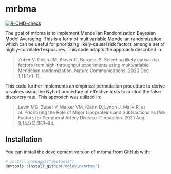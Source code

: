 
<!-- README.md is generated from README.Rmd. Please edit that file -->

# mrbma

<!-- badges: start -->

[![R-CMD-check](https://github.com/mglev1n/mrbma/actions/workflows/R-CMD-check.yaml/badge.svg)](https://github.com/mglev1n/mrbma/actions/workflows/R-CMD-check.yaml)
<!-- badges: end -->

The goal of mrbma is to implement Mendelian Randomization Bayesian Model
Averaging. This is a form of multivariable Mendelian randomization which
can be useful for prioritizing likely-causal risk factors among a set of
highly-correlated exposures. This code adapts the approach described in:

> Zuber V, Colijn JM, Klaver C, Burgess S. Selecting likely causal risk
> factors from high-throughput experiments using multivariable Mendelian
> randomization. Nature Communications. 2020 Dec 1;11(1):1–11.

This code further implements an empirical permutation procedure to
derive p-values using the Nyholt procedure of effective tests to control
the false discovery rate. This approach was utilized in:

> Levin MG, Zuber V, Walker VM, Klarin D, Lynch J, Malik R, et
> al. Prioritizing the Role of Major Lipoproteins and Subfractions as
> Risk Factors for Peripheral Artery Disease. Circulation. 2021 Aug
> 3;144(5):353–64.

## Installation

You can install the development version of mrbma from
[GitHub](https://github.com/) with:

``` r
# install.packages("devtools")
devtools::install_github("mglev1n/mrbma")
```
